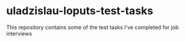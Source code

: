 # uladzislau-loputs-test-tasks
This repository contains some of the test tasks I've completed for job interviews
